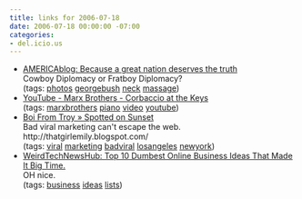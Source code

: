 ```yaml
---
title: links for 2006-07-18
date: 2006-07-18 00:00:00 -07:00
categories:
- del.icio.us
---
```


<ul class="delicious">
	<li>
		<div class="delicious-link"><a href="http://americablog.blogspot.com/2006/07/bush-gives-female-german-chancellor.html">AMERICAblog: Because a great nation deserves the truth</a></div>
		<div class="delicious-extended">Cowboy Diplomacy or Fratboy Diplomacy?</div>
		<div class="delicious-tags">(tags: <a href="http://del.icio.us/torrez/photos">photos</a> <a href="http://del.icio.us/torrez/georgebush">georgebush</a> <a href="http://del.icio.us/torrez/neck">neck</a> <a href="http://del.icio.us/torrez/massage">massage</a>)</div>
	</li>
	<li>
		<div class="delicious-link"><a href="http://youtube.com/watch?v=L-oXrstU6c8&search=chico%20marx">YouTube - Marx Brothers - Corbaccio at the Keys</a></div>
		<div class="delicious-tags">(tags: <a href="http://del.icio.us/torrez/marxbrothers">marxbrothers</a> <a href="http://del.icio.us/torrez/piano">piano</a> <a href="http://del.icio.us/torrez/video">video</a> <a href="http://del.icio.us/torrez/youtube">youtube</a>)</div>
	</li>
	<li>
		<div class="delicious-link"><a href="http://boifromtroy.com/?p=5622">Boi From Troy » Spotted on Sunset</a></div>
		<div class="delicious-extended">Bad viral marketing can't escape the web. http://thatgirlemily.blogspot.com/</div>
		<div class="delicious-tags">(tags: <a href="http://del.icio.us/torrez/viral">viral</a> <a href="http://del.icio.us/torrez/marketing">marketing</a> <a href="http://del.icio.us/torrez/badviral">badviral</a> <a href="http://del.icio.us/torrez/losangeles">losangeles</a> <a href="http://del.icio.us/torrez/newyork">newyork</a>)</div>
	</li>
	<li>
		<div class="delicious-link"><a href="http://weirdtechnewshub.blogspot.com/2006/07/top-10-dumbest-online-business-ideas.html">WeirdTechNewsHub: Top 10 Dumbest Online Business Ideas That Made It Big Time.</a></div>
		<div class="delicious-extended">OH nice.</div>
		<div class="delicious-tags">(tags: <a href="http://del.icio.us/torrez/business">business</a> <a href="http://del.icio.us/torrez/ideas">ideas</a> <a href="http://del.icio.us/torrez/lists">lists</a>)</div>
	</li>
</ul>
